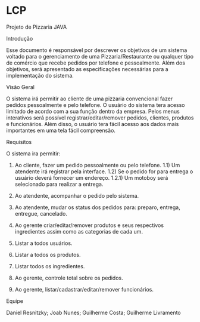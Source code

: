 # LCP
Projeto de Pizzaria JAVA

Introdução

Esse documento é responsável por descrever os objetivos de um sistema voltado para o gerenciamento de uma Pizzaria/Restaurante ou qualquer tipo de comércio que recebe pedidos por telefone e pessoalmente.
Além dos objetivos, será apresentado as especificações necessárias para a implementação do sistema. 

Visão Geral

O sistema irá permitir ao cliente de uma pizzaria convencional fazer pedidos pessoalmente e pelo telefone. O usuário do sistema tera acesso limitado de acordo com a sua função dentro da empresa. Pelos menus interativos será possível registrar/editar/remover pedidos, clientes, produtos e funcionários. Além disso, o usuário tera fácil acesso aos dados mais importantes em uma tela fácil compreensão.

Requisitos

O sistema ira permitir:

1) Ao cliente, fazer um pedido pessoalmente ou pelo telefone.
1.1) Um atendente irá registrar pela interface.
1.2) Se o pedido for para entrega o usuário deverá fornecer um endereço.
1.2.1) Um motoboy será selecionado para realizar a entrega.

2) Ao atendente, acompanhar o pedido pelo sistema.

3) Ao atendente, mudar os status dos pedidos para: preparo, entrega, entregue, cancelado.

4) Ao gerente criar/editar/remover produtos e seus respectivos ingredientes assim como as categorias de cada um.

5) Listar a todos usuários.

6) Listar a todos os produtos.

7) Listar todos os ingredientes.

8) Ao gerente, controle total sobre os pedidos.

9) Ao gerente, listar/cadastrar/editar/remover funcionários.


Equipe

Daniel Resnitzky;
Joab Nunes;
Guilherme Costa;
Guilherme Livramento
